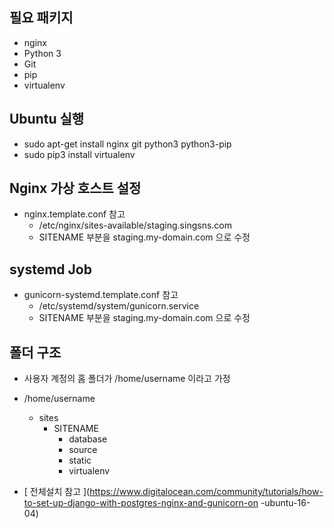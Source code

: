 ## 필요 패키지 

- nginx
- Python 3
- Git
- pip 
- virtualenv 

## Ubuntu 실행 
- sudo apt-get install nginx git python3 python3-pip
- sudo pip3 install virtualenv 

## Nginx 가상 호스트 설정 
- nginx.template.conf 참고 
    - /etc/nginx/sites-available/staging.singsns.com
    - SITENAME 부분을 staging.my-domain.com 으로 수정 

## systemd Job
- gunicorn-systemd.template.conf 참고  
    - /etc/systemd/system/gunicorn.service
    - SITENAME 부분을 staging.my-domain.com 으로 수정 

## 폴더 구조 
- 사용자 계정의 홈 폴더가 /home/username 이라고 가정 

- /home/username 
    - sites
        - SITENAME
            - database
            - source
            - static
            - virtualenv
            
- [ 전체설치 참고 ](https://www.digitalocean.com/community/tutorials/how-to-set-up-django-with-postgres-nginx-and-gunicorn-on
-ubuntu-16-04)            